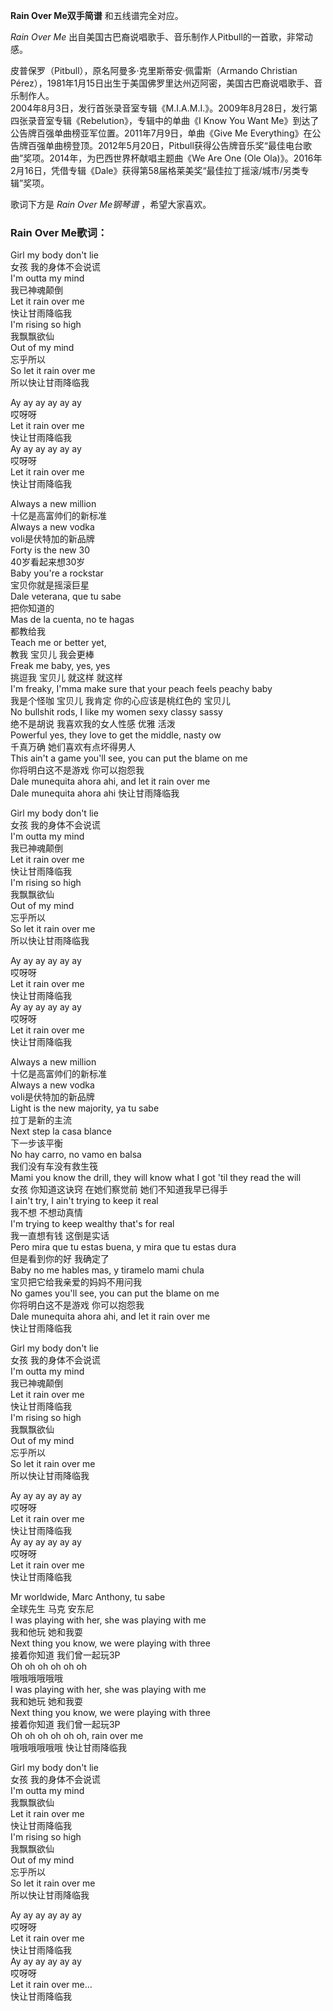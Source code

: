 

**Rain Over Me双手简谱** 和五线谱完全对应。

_Rain Over Me_ 出自美国古巴裔说唱歌手、音乐制作人Pitbull的一首歌，非常动感。

皮普保罗（Pitbull），原名阿曼多·克里斯蒂安·佩雷斯（Armando Christian
Pérez），1981年1月15日出生于美国佛罗里达州迈阿密，美国古巴裔说唱歌手、音乐制作人。  
2004年8月3日，发行首张录音室专辑《M.I.A.M.I.》。2009年8月28日，发行第四张录音室专辑《Rebelution》，专辑中的单曲《I
Know You Want Me》到达了公告牌百强单曲榜亚军位置。2011年7月9日，单曲《Give Me
Everything》在公告牌百强单曲榜登顶。2012年5月20日，Pitbull获得公告牌音乐奖“最佳电台歌曲”奖项。2014年，为巴西世界杯献唱主题曲《We
Are One (Ole Ola)》。2016年2月16日，凭借专辑《Dale》获得第58届格莱美奖“最佳拉丁摇滚/城市/另类专辑”奖项。

歌词下方是 _Rain Over Me钢琴谱_ ，希望大家喜欢。

### Rain Over Me歌词：

Girl my body don't lie  
女孩 我的身体不会说谎  
I'm outta my mind  
我已神魂颠倒  
Let it rain over me  
快让甘雨降临我  
I'm rising so high  
我飘飘欲仙  
Out of my mind  
忘乎所以  
So let it rain over me  
所以快让甘雨降临我

Ay ay ay ay ay ay  
哎呀呀  
Let it rain over me  
快让甘雨降临我  
Ay ay ay ay ay ay  
哎呀呀  
Let it rain over me  
快让甘雨降临我

Always a new million  
十亿是高富帅们的新标准  
Always a new vodka  
voli是伏特加的新品牌  
Forty is the new 30  
40岁看起来想30岁  
Baby you're a rockstar  
宝贝你就是摇滚巨星  
Dale veterana, que tu sabe  
把你知道的  
Mas de la cuenta, no te hagas  
都教给我  
Teach me or better yet,  
教我 宝贝儿 我会更棒  
Freak me baby, yes, yes  
挑逗我 宝贝儿 就这样 就这样  
I'm freaky, I'mma make sure that your peach feels peachy baby  
我是个怪咖 宝贝儿 我肯定 你的心应该是桃红色的 宝贝儿  
No bullshit rods, I like my women sexy classy sassy  
绝不是胡说 我喜欢我的女人性感 优雅 活泼  
Powerful yes, they love to get the middle, nasty ow  
千真万确 她们喜欢有点坏得男人  
This ain't a game you'll see, you can put the blame on me  
你将明白这不是游戏 你可以抱怨我  
Dale munequita ahora ahi, and let it rain over me  
Dale munequita ahora ahi 快让甘雨降临我

Girl my body don't lie  
女孩 我的身体不会说谎  
I'm outta my mind  
我已神魂颠倒  
Let it rain over me  
快让甘雨降临我  
I'm rising so high  
我飘飘欲仙  
Out of my mind  
忘乎所以  
So let it rain over me  
所以快让甘雨降临我

Ay ay ay ay ay ay  
哎呀呀  
Let it rain over me  
快让甘雨降临我  
Ay ay ay ay ay ay  
哎呀呀  
Let it rain over me  
快让甘雨降临我

Always a new million  
十亿是高富帅们的新标准  
Always a new vodka  
voli是伏特加的新品牌  
Light is the new majority, ya tu sabe  
拉丁是新的主流  
Next step la casa blance  
下一步该平衡  
No hay carro, no vamo en balsa  
我们没有车没有救生筏  
Mami you know the drill, they will know what I got 'til they read the will  
女孩 你知道这诀窍 在她们察觉前 她们不知道我早已得手  
I ain't try, I ain't trying to keep it real  
我不想 不想动真情  
I'm trying to keep wealthy that's for real  
我一直想有钱 这倒是实话  
Pero mira que tu estas buena, y mira que tu estas dura  
但是看到你的好 我确定了  
Baby no me hables mas, y tiramelo mami chula  
宝贝把它给我亲爱的妈妈不用问我  
No games you'll see, you can put the blame on me  
你将明白这不是游戏 你可以抱怨我  
Dale munequita ahora ahi, and let it rain over me  
快让甘雨降临我

Girl my body don't lie  
女孩 我的身体不会说谎  
I'm outta my mind  
我已神魂颠倒  
Let it rain over me  
快让甘雨降临我  
I'm rising so high  
我飘飘欲仙  
Out of my mind  
忘乎所以  
So let it rain over me  
所以快让甘雨降临我

Ay ay ay ay ay ay  
哎呀呀  
Let it rain over me  
快让甘雨降临我  
Ay ay ay ay ay ay  
哎呀呀  
Let it rain over me  
快让甘雨降临我

Mr worldwide, Marc Anthony, tu sabe  
全球先生 马克 安东尼  
I was playing with her, she was playing with me  
我和他玩 她和我耍  
Next thing you know, we were playing with three  
接着你知道 我们曾一起玩3P  
Oh oh oh oh oh oh  
哦哦哦哦哦哦  
I was playing with her, she was playing with me  
我和她玩 她和我耍  
Next thing you know, we were playing with three  
接着你知道 我们曾一起玩3P  
Oh oh oh oh oh oh, rain over me  
哦哦哦哦哦哦 快让甘雨降临我

Girl my body don't lie  
女孩 我的身体不会说谎  
I'm outta my mind  
我飘飘欲仙  
Let it rain over me  
快让甘雨降临我  
I'm rising so high  
我飘飘欲仙  
Out of my mind  
忘乎所以  
So let it rain over me  
所以快让甘雨降临我

Ay ay ay ay ay ay  
哎呀呀  
Let it rain over me  
快让甘雨降临我  
Ay ay ay ay ay ay  
哎呀呀  
Let it rain over me...  
快让甘雨降临我

